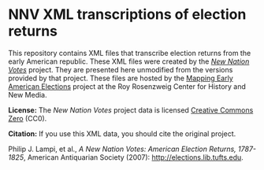 # NNV XML transcriptions of election returns

This repository contains XML files that transcribe election returns from the early American republic. These XML files were created by the [*New Nation Votes*](http://elections.lib.tufts.edu/) project. They are presented here unmodified from the versions provided by that project. These files are hosted by the [Mapping Early American Elections](http://earlyamericanelections.org/) project at the Roy Rosenzweig Center for History and New Media.

**License:** The *New Nation Votes* project data is licensed [Creative Commons Zero](https://creativecommons.org/publicdomain/zero/1.0/) (CC0).

**Citation:** If you use this XML data, you should cite the original project.

Philip J. Lampi, et al., *A New Nation Votes: American Election Returns, 1787-1825*, American Antiquarian Society (2007): <http://elections.lib.tufts.edu>.
